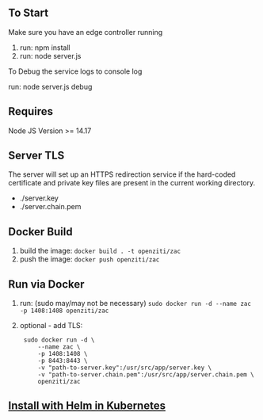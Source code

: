 
## To Start

Make sure you have an edge controller running

1. run: npm install
2. run: node server.js

To Debug the service logs to console log

run: node server.js debug

## Requires 

Node JS Version >= 14.17

## Server TLS

The server will set up an HTTPS redirection service if the hard-coded certificate and private key files are present in the current working directory.

* ./server.key
* ./server.chain.pem

## Docker Build

1. build the image: `docker build . -t openziti/zac`
1. push the image: `docker push openziti/zac`

## Run via Docker

1. run: (sudo may/may not be necessary) `sudo docker run -d --name zac -p 1408:1408 openziti/zac`
1. optional - add TLS: 
 
        sudo docker run -d \
            --name zac \
            -p 1408:1408 \
            -p 8443:8443 \
            -v "path-to-server.key":/usr/src/app/server.key \
            -v "path-to-server.chain.pem":/usr/src/app/server.chain.pem \
            openziti/zac 

## [Install with Helm in Kubernetes](https://docs.openziti.io/docs/guides/kubernetes/hosting/kubernetes-console)

